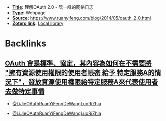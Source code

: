 - **[Title](<Title.md>):** 理解OAuth 2.0 - 阮一峰的网络日志
- **[Type](<Type.md>):** Webpage
- **[Source](<Source.md>):** https://www.ruanyifeng.com/blog/2014/05/oauth_2_0.html
- **[Zotero link](<Zotero link.md>):** [Local library](zotero://select/library/items/ZGNWW4GT)

# Backlinks
## [OAuth 會是標準、協定，其內容為如何在不需要將 "擁有資源使用權限的使用者帳密 給予 特定服務A的情況下"，發放資源使用權限給特定服務A來代表使用者去做特定事情](<OAuth 會是標準、協定，其內容為如何在不需要將 "擁有資源使用權限的使用者帳密 給予 特定服務A的情況下"，發放資源使用權限給特定服務A來代表使用者去做特定事情.md>)
- [@LiJieOAuthRuanYiFengDeWangLuoRiZhia](<@LiJieOAuthRuanYiFengDeWangLuoRiZhia.md>)

- [@LiJieOAuthRuanYiFengDeWangLuoRiZhia](<@LiJieOAuthRuanYiFengDeWangLuoRiZhia.md>)

